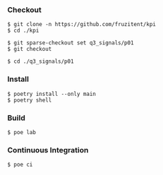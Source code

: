 ### Checkout
```shell
$ git clone -n https://github.com/fruzitent/kpi
$ cd ./kpi

$ git sparse-checkout set q3_signals/p01
$ git checkout

$ cd ./q3_signals/p01
```

### Install
```shell
$ poetry install --only main
$ poetry shell
```

### Build
```shell
$ poe lab
```

### Continuous Integration
```shell
$ poe ci
```
